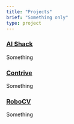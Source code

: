 ```yaml
---
title: "Projects"
brief: "Something only"
type: project
---
```


### [AI Shack](/project/aishack)
Something

### [Contrive](/project/contrive)
Something

### [RoboCV](/project/robocv)
Something

